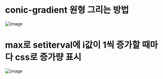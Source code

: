 # conic-gradient 원형 그리는 방법

![image](https://user-images.githubusercontent.com/85022962/132969715-7767a2ef-3b50-4c9c-84f1-cbeb9533be6a.png)

# max로 setiterval에 i값이 1씩 증가할 때마다 css로 증가량 표시 
![image](https://user-images.githubusercontent.com/85022962/132969738-98640e2c-3464-494f-81bd-011962410b43.png)


